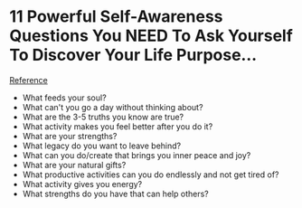 # 11 Powerful Self-Awareness Questions You NEED To Ask Yourself To Discover Your Life Purpose…
[Reference](https://medium.com/@SoulPhilosopher/11-powerful-self-awareness-questions-you-need-to-ask-yourself-to-discover-your-life-purpose-e46713e5564)

- What feeds your soul?
- What can't you go a day without thinking about?
- What are the 3-5 truths you know are true?
- What activity makes you feel better after you do it?
- What are your strengths?
- What legacy do you want to leave behind?
- What can you do/create that brings you inner peace and joy?
- What are your natural gifts?
- What productive activities can you do endlessly and not get tired of?
- What activity gives you energy?
- What strengths do you have that can help others?

